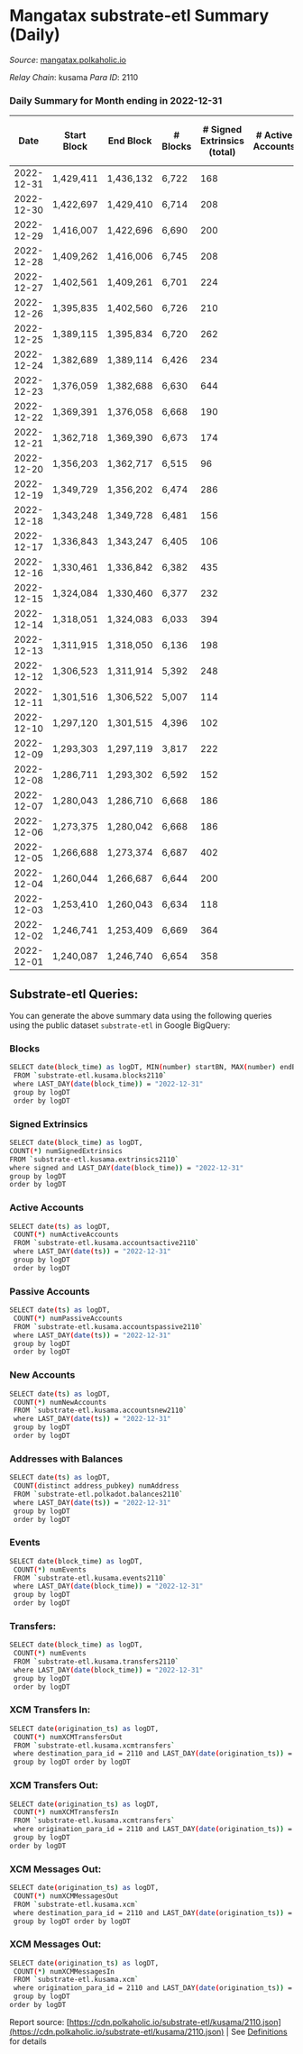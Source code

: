 # Mangatax substrate-etl Summary (Daily)

_Source_: [mangatax.polkaholic.io](https://mangatax.polkaholic.io)

*Relay Chain*: kusama
*Para ID*: 2110



### Daily Summary for Month ending in 2022-12-31


| Date | Start Block | End Block | # Blocks | # Signed Extrinsics (total) | # Active Accounts | # Passive | # New | # Addresses with Balances | # Events | # Transfers | # XCM Transfers In | # XCM Transfers Out | # XCM In | # XCM Out | Issues | 
| ---- | ----------- | --------- | -------- | --------------------------- | ----------------- | --------- | ----- | ------------------------- | -------- | ----------- | ------------------ | ------------------- | -------- | --------- | ------ |
| 2022-12-31 | 1,429,411 | 1,436,132 | 6,722 | 168 |  |  |  | 1,476 | 13,933 |   | 5 ($0.81) | 6 ($1,887.62) |  |  |  |
| 2022-12-30 | 1,422,697 | 1,429,410 | 6,714 | 208 |  |  |  | 1,476 | 14,061 |   | 12 ($160.77) | 5 ($81.93) |  |  |  |
| 2022-12-29 | 1,416,007 | 1,422,696 | 6,690 | 200 |  |  |  | 1,476 | 13,933 |   | 8 ($528.43) | 13 ($3,023.38) |  |  |  |
| 2022-12-28 | 1,409,262 | 1,416,006 | 6,745 | 208 |  |  |  | 1,476 | 14,138 | 7  | 14 ($4,678.41) | 13 ($14,507.00) |  |  |  |
| 2022-12-27 | 1,402,561 | 1,409,261 | 6,701 | 224 |  |  |  | 1,474 | 14,055 |   | 13 ($721.03) | 13 ($5,755.91) |  |  |  |
| 2022-12-26 | 1,395,835 | 1,402,560 | 6,726 | 210 |  |  |  | 1,472 | 14,043 |   | 10 ($465.83) | 8 ($645.77) |  |  |  |
| 2022-12-25 | 1,389,115 | 1,395,834 | 6,720 | 262 |  |  |  | 1,472 | 14,166 |   | 15 ($209.44) | 22 ($346.60) |  |  |  |
| 2022-12-24 | 1,382,689 | 1,389,114 | 6,426 | 234 |  |  |  | 1,470 | 13,498 |   | 15 ($3,182.69) | 6 ($544.55) |  |  |  |
| 2022-12-23 | 1,376,059 | 1,382,688 | 6,630 | 644 |  |  |  | 1,469 | 14,723 | 2  | 45 ($6,005.46) | 21 ($4,210.35) |  |  |  |
| 2022-12-22 | 1,369,391 | 1,376,058 | 6,668 | 190 |  |  |  | 1,469 | 13,899 | 2  | 18 ($294.44) | 14 ($2,296.19) |  |  |  |
| 2022-12-21 | 1,362,718 | 1,369,390 | 6,673 | 174 |  |  |  | 1,468 | 13,897 |   | 7 ($847.59) | 5 ($212.48) |  |  |  |
| 2022-12-20 | 1,356,203 | 1,362,717 | 6,515 | 96 |  |  |  | 1,468 | 13,411 |   | 5 ($383.25) | 13 ($1,237.37) |  |  |  |
| 2022-12-19 | 1,349,729 | 1,356,202 | 6,474 | 286 |  |  |  | 1,467 | 13,728 | 59  | 7 ($37.71) | 7 ($517.47) |  |  |  |
| 2022-12-18 | 1,343,248 | 1,349,728 | 6,481 | 156 |  |  |  | 1,466 | 13,439 |   | 6 ($114.97) | 13 ($812.45) |  |  |  |
| 2022-12-17 | 1,336,843 | 1,343,247 | 6,405 | 106 |  |  |  | 1,466 | 13,193 |   | 1  | 7 ($177.73) |  |  |  |
| 2022-12-16 | 1,330,461 | 1,336,842 | 6,382 | 435 |  |  |  | 1,466 | 13,697 | 79  | 11 ($238.05) | 18 ($436.26) |  |  |  |
| 2022-12-15 | 1,324,084 | 1,330,460 | 6,377 | 232 |  |  |  | 1,465 | 13,362 | 2  | 7 ($1,061.75) | 22 ($9,545.86) |  |  |  |
| 2022-12-14 | 1,318,051 | 1,324,083 | 6,033 | 394 |  |  |  | 1,462 | 12,738 | 90  | 5 ($101.08) | 23 ($1,146.70) |  |  |  |
| 2022-12-13 | 1,311,915 | 1,318,050 | 6,136 | 198 |  |  |  | 1,461 | 12,876 |   | 14 ($821.42) | 12 ($1,205.17) |  |  |  |
| 2022-12-12 | 1,306,523 | 1,311,914 | 5,392 | 248 |  |  |  | 1,459 | 11,424 | 4  | 5 ($145.48) | 15 ($1,584.39) |  |  |  |
| 2022-12-11 | 1,301,516 | 1,306,522 | 5,007 | 114 |  |  |  | 1,457 | 10,402 |   | 5 ($68.09) | 10 ($143.53) |  |  |  |
| 2022-12-10 | 1,297,120 | 1,301,515 | 4,396 | 102 |  |  |  | 1,456 | 9,119 |   | 6 ($120.54) | 13 ($123.57) |  |  |  |
| 2022-12-09 | 1,293,303 | 1,297,119 | 3,817 | 222 |  |  |  | 1,456 | 8,126 |   | 5 ($122.02) | 12 ($2,191.47) |  |  |  |
| 2022-12-08 | 1,286,711 | 1,293,302 | 6,592 | 152 |  |  |  | 1,455 | 13,677 | 1  | 9 ($149.78) | 24 ($715.93) |  |  |  |
| 2022-12-07 | 1,280,043 | 1,286,710 | 6,668 | 186 |  |  |  | 1,455 | 13,909 |   | 8 ($27.45) | 20 ($3,543.40) |  |  |  |
| 2022-12-06 | 1,273,375 | 1,280,042 | 6,668 | 186 |  |  |  | 1,455 | 13,878 | 1  | 11 ($15.79) | 15 ($863.55) |  |  |  |
| 2022-12-05 | 1,266,688 | 1,273,374 | 6,687 | 402 |  |  |  | 1,453 | 14,360 | 2  | 25 ($147.36) | 50 ($3,380.22) |  |  |  |
| 2022-12-04 | 1,260,044 | 1,266,687 | 6,644 | 200 |  |  |  | 1,451 | 13,841 |   | 11 ($331.15) | 10 ($739.90) |  |  |  |
| 2022-12-03 | 1,253,410 | 1,260,043 | 6,634 | 118 |  |  |  | 1,450 | 13,709 | 1  | 5  | 7 ($296.90) |  |  |  |
| 2022-12-02 | 1,246,741 | 1,253,409 | 6,669 | 364 |  |  |  | 1,450 | 14,295 |   | 8 ($102.96) | 18 ($1,208.13) |  |  |  |
| 2022-12-01 | 1,240,087 | 1,246,740 | 6,654 | 358 |  |  |  | 1,450 | 14,132 | 1  | 11 ($277.26) | 19 ($4,926.29) |  |  |  |

## Substrate-etl Queries:
You can generate the above summary data using the following queries using the public dataset `substrate-etl` in Google BigQuery:

### Blocks
```bash
SELECT date(block_time) as logDT, MIN(number) startBN, MAX(number) endBN, COUNT(*) numBlocks 
 FROM `substrate-etl.kusama.blocks2110`  
 where LAST_DAY(date(block_time)) = "2022-12-31" 
 group by logDT 
 order by logDT
```

### Signed Extrinsics
```bash
SELECT date(block_time) as logDT, 
COUNT(*) numSignedExtrinsics 
FROM `substrate-etl.kusama.extrinsics2110`  
where signed and LAST_DAY(date(block_time)) = "2022-12-31" 
group by logDT 
order by logDT
```

### Active Accounts
```bash
SELECT date(ts) as logDT, 
 COUNT(*) numActiveAccounts 
 FROM `substrate-etl.kusama.accountsactive2110` 
 where LAST_DAY(date(ts)) = "2022-12-31" 
 group by logDT 
 order by logDT
```

### Passive Accounts
```bash
SELECT date(ts) as logDT, 
 COUNT(*) numPassiveAccounts 
 FROM `substrate-etl.kusama.accountspassive2110` 
 where LAST_DAY(date(ts)) = "2022-12-31" 
 group by logDT 
 order by logDT
```

### New Accounts
```bash
SELECT date(ts) as logDT, 
 COUNT(*) numNewAccounts 
 FROM `substrate-etl.kusama.accountsnew2110` 
 where LAST_DAY(date(ts)) = "2022-12-31" 
 group by logDT
 order by logDT
```

### Addresses with Balances
```bash
SELECT date(ts) as logDT,
 COUNT(distinct address_pubkey) numAddress 
 FROM `substrate-etl.polkadot.balances2110` 
 where LAST_DAY(date(ts)) = "2022-12-31" 
 group by logDT 
 order by logDT
```

### Events
```bash
SELECT date(block_time) as logDT, 
 COUNT(*) numEvents 
 FROM `substrate-etl.kusama.events2110` 
 where LAST_DAY(date(block_time)) = "2022-12-31" 
 group by logDT 
 order by logDT
```

### Transfers:
```bash
SELECT date(block_time) as logDT, 
 COUNT(*) numEvents 
 FROM `substrate-etl.kusama.transfers2110` 
 where LAST_DAY(date(block_time)) = "2022-12-31" 
 group by logDT 
 order by logDT
```

### XCM Transfers In:
```bash
SELECT date(origination_ts) as logDT, 
 COUNT(*) numXCMTransfersOut 
 FROM `substrate-etl.kusama.xcmtransfers` 
 where destination_para_id = 2110 and LAST_DAY(date(origination_ts)) = "2022-12-31" 
 group by logDT order by logDT
```

### XCM Transfers Out:
```bash
SELECT date(origination_ts) as logDT, 
 COUNT(*) numXCMTransfersIn 
 FROM `substrate-etl.kusama.xcmtransfers` 
 where origination_para_id = 2110 and LAST_DAY(date(origination_ts)) = "2022-12-31" 
 group by logDT 
order by logDT
```

### XCM Messages Out:
```bash
SELECT date(origination_ts) as logDT, 
 COUNT(*) numXCMMessagesOut 
 FROM `substrate-etl.kusama.xcm` 
 where destination_para_id = 2110 and LAST_DAY(date(origination_ts)) = "2022-12-31" 
 group by logDT order by logDT
```

### XCM Messages Out:
```bash
SELECT date(origination_ts) as logDT, 
 COUNT(*) numXCMMessagesIn 
 FROM `substrate-etl.kusama.xcm` 
 where origination_para_id = 2110 and LAST_DAY(date(origination_ts)) = "2022-12-31" 
 group by logDT 
order by logDT
```


Report source: [https://cdn.polkaholic.io/substrate-etl/kusama/2110.json](https://cdn.polkaholic.io/substrate-etl/kusama/2110.json) | See [Definitions](/DEFINITIONS.md) for details
